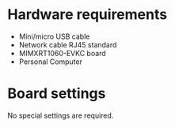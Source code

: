 Hardware requirements
===================
- Mini/micro USB cable
- Network cable RJ45 standard
- MIMXRT1060-EVKC board
- Personal Computer

Board settings
============
No special settings are required.

